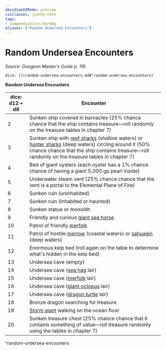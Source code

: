 ```yaml
---
obsidianUIMode: preview
cssclasses: json5e-note
tags:
- compendium/src/5e/dmg
aliases: ["Random Undersea Encounters"]
---
```

# Random Undersea Encounters
*Source: Dungeon Master's Guide p. 116* 

`dice: [](random-undersea-encounters.md#^random-undersea-encounters)`

**Random Undersea Encounters**

| dice: d12 + d8 | Encounter |
|----------------|-----------|
| 2 | Sunken ship covered in barnacles (25% chance chance that the ship contains treasure—roll randomly on the treasure tables in chapter 7) |
| 3 | Sunken ship with [reef sharks](/3-Mechanics/CLI/bestiary/beast/reef-shark.md) (shallow waters) or [hunter sharks](/3-Mechanics/CLI/bestiary/beast/hunter-shark.md) (deep waters) circling around it (50% chance chance that the ship contains treasure—roll randomly on the treasure tables in chapter 7) |
| 4 | Bed of giant oysters (each oyster has a 1% chance chance of having a giant 5,000 gp pearl inside) |
| 5 | Underwater steam vent (25% chance chance that the vent is a portal to the Elemental Plane of Fire) |
| 6 | Sunken ruin (uninhabited) |
| 7 | Sunken ruin (inhabited or haunted) |
| 8 | Sunken statue or monolith |
| 9 | Friendly and curious [giant sea horse](/3-Mechanics/CLI/bestiary/beast/giant-sea-horse.md) |
| 10 | Patrol of friendly [merfolk](/3-Mechanics/CLI/bestiary/humanoid/merfolk.md) |
| 11 | Patrol of hostile [merrow](/3-Mechanics/CLI/bestiary/monstrosity/merrow.md) (coastal waters) or [sahuagin](/3-Mechanics/CLI/bestiary/humanoid/sahuagin.md) (deep waters) |
| 12 | Enormous kelp bed (roll again on the table to determine what's hidden in the kelp bed) |
| 13 | Undersea cave (empty) |
| 14 | Undersea cave ([sea hag](/3-Mechanics/CLI/bestiary/fey/sea-hag.md) lair) |
| 15 | Undersea cave ([merfolk](/3-Mechanics/CLI/bestiary/humanoid/merfolk.md) lair) |
| 16 | Undersea cave ([giant octopus](/3-Mechanics/CLI/bestiary/beast/giant-octopus.md) lair) |
| 17 | Undersea cave ([dragon turtle](/3-Mechanics/CLI/bestiary/dragon/dragon-turtle.md) lair) |
| 18 | Bronze dragon searching for treasure |
| 19 | [Storm giant](/3-Mechanics/CLI/bestiary/giant/storm-giant.md) walking on the ocean floor |
| 20 | Sunken treasure chest (25% chance chance that it contains something of value—roll treasure randomly using the tables in chapter 7) |
^random-undersea-encounters